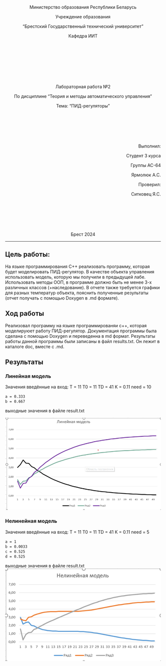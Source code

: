 <p align="center"> Министерство образования Республики Беларусь</p>
<p align="center">Учреждение образования</p>
<p align="center">“Брестский Государственный технический университет”</p>
<p align="center">Кафедра ИИТ</p>
<br><br><br><br><br><br><br>
<p align="center">Лабораторная работа №2</p>
<p align="center">По дисциплине “Теория и методы автоматического управления”</p>
<p align="center">Тема: “ПИД-регуляторы”</p>
<br><br><br><br><br>
<p align="right">Выполнил:</p>
<p align="right">Студент 3 курса</p>
<p align="right">Группы АС-64</p>
<p align="right">Ярмолюк А.С.</p>
<p align="right">Проверил:</p>
<p align="right">Ситковец Я.С.</p>
<br><br><br><br><br>
<p align="center">Брест 2024</p>

---

## Цель работы:

На языке программирования C++ реализовать программу, которая будет моделировать ПИД-регулятор. В качестве объекта управления использовать модель, которую мы получили в предыдущей лабе. Использовать методы ООП, в программе должно быть не менее 3-х различных классов (+наследование). В отчете также требуется графики для разных температур объекта, пояснить полученные результаты (отчет получать с помощью Doxygen в .md формате).

## Ход работы

Реализовал программу на языке программированяи c++, которая моделируюет работу ПИД-регулятор. Документация программы была сделана с помощью Doxygen и переведенна в md формат. Результаты работы данной программы были записаны в файл results.txt. Он лежит в каталоге doc, вместе с .md.

## Результаты

### Линейная модель

Значения введённые на вход:
T = 11
T0 = 11
TD = 41
K = 0.11
need = 10

    a = 0.333
    b = 0.667

выходные значения в файле result.txt

![](linear.png)

### Нелинейная модель

Значения введённые на вход:
T = 11
T0 = 11
TD = 41
K = 0.11
need = 5

    a = 1
    b = 0.0033
    c = 0.525
    d = 0.525

выходные значения в файле result.txt
![](Nonlinear.png)
